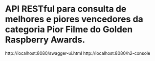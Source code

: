 # API RESTful para consulta de melhores e piores vencedores da categoria Pior Filme do Golden Raspberry Awards.

http://localhost:8080/swagger-ui.html
http://localhost:8080/h2-console